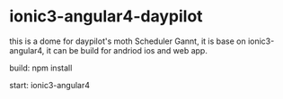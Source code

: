 # ionic3-angular4-daypilot
this is a dome for daypilot's moth Scheduler Gannt, it is base on  ionic3-angular4, it can be build for andriod ios and web app.

build:
npm install

start:
 ionic3-angular4
